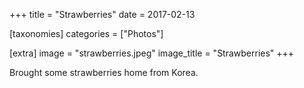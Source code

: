 +++
title = "Strawberries"
date = 2017-02-13

[taxonomies]
categories = ["Photos"]

[extra]
image = "strawberries.jpeg"
image_title = "Strawberries"
+++

Brought some strawberries home from Korea.
